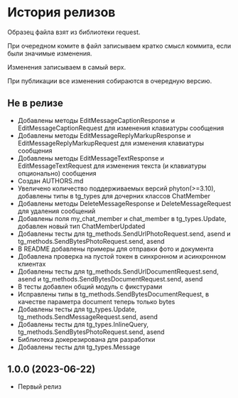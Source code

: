 История релизов
===============

Образец файла взят из библиотеки request.

При очередном комите в файл записываем кратко смысл коммита, если были значимые изменения.

Изменения записываем в самый верх.

При публикации все изменения собираются в очередную версию.


Не в релизе
------------------------

- Добавлены методы EditMessageCaptionResponse и EditMessageCaptionRequest для изменения клавиатуры сообщения
- Добавлены методы EditMessageReplyMarkupResponse и EditMessageReplyMarkupRequest для изменения клавиатуры сообщения
- Добавлены методы EditMessageTextResponse и EditMessageTextRequest для изменения текста (и клавиатуры опционально) сообщения
- Создан AUTHORS.md
- Увеличено количество поддерживаемых версий phyton(>=3.10), добавлены типы в tg_types для дочерних классов ChatMember
- Добавлены методы DeleteMessageResponse и DeleteMessageRequest для удаления сообщений
- Добавлены поля my_chat_member и chat_member в tg_types.Update, добавлен новый тип ChatMemberUpdated
- Добавлены тесты для tg_methods.SendUrlPhotoRequest.send, asend и tg_methods.SendBytesPhotoRequest.send, asend
- В README добавлены примеры для отправки фото и документа
- Добавлена проверка на пустой токен в синхронном и асинхронном клиентах
- Добавлены тесты для tg_methods.SendUrlDocumentRequest.send, asend и tg_methods.SendBytesDocumentRequest.send, asend
- В тесты добавлен общий модуль с фикстурами
- Исправлены типы в tg_methods.SendBytesDocumentRequest, в качестве параметра document теперь только bytes
- Добавлены тесты для tg_types.Update, tg_methods.SendMessageRequest.send, asend
- Добавлены тесты для tg_types.InlineQuery, tg_methods.SendBytesPhotoRequest.send, asend
- Библиотека докерезирована для разработки
- Добавлены тесты для tg_types.Message

1.0.0 (2023-06-22)
------------------------

- Первый релиз
